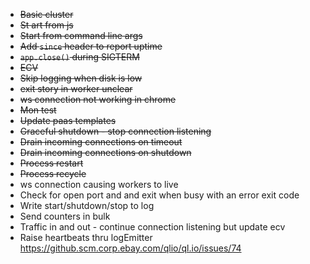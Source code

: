 * <del>Basic cluster</del>
* <del>St art from js</del>
* <del>Start from command line args</del>
* <del>Add `since` header to report uptime</del>
* <del>`app.close()` during SIGTERM</del>
* <del>ECV</del>
* <del>Skip logging when disk is low</del>
* <del>exit story in worker unclear</del>
* <del>ws connection not working in chrome</del>
* <del>Mon test</del>
* <del>Update paas templates</del>
* <del>Graceful shutdown - stop connection listening</del>
* <del>Drain incoming connections on timeout</del>
* <del>Drain incoming connections on shutdown</del>
* <del>Process restart</del>
* <del>Process recycle</del>
* ws connection causing workers to live
* Check for open port and and exit when busy with an error exit code
* Write start/shutdown/stop to log
* Send counters in bulk
* Traffic in and out - continue connection listening but update ecv
* Raise heartbeats thru logEmitter https://github.scm.corp.ebay.com/qlio/ql.io/issues/74
